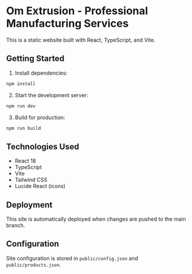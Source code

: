 # Om Extrusion - Professional Manufacturing Services

This is a static website built with React, TypeScript, and Vite.

## Getting Started

1. Install dependencies:
```bash
npm install
```

2. Start the development server:
```bash
npm run dev
```

3. Build for production:
```bash
npm run build
```

## Technologies Used

- React 18
- TypeScript
- Vite
- Tailwind CSS
- Lucide React (icons)

## Deployment

This site is automatically deployed when changes are pushed to the main branch.

## Configuration

Site configuration is stored in `public/config.json` and `public/products.json`.